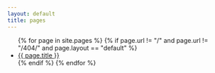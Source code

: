 ```yaml
---
layout: default
title: pages
---
```


<ul>
{% for page in site.pages %}
  {% if page.url != "/" and page.url != "/404/" and page.layout == "default" %}
    <li><a href="{{ page.url }}">{{ page.title }}</a></li>
  {% endif %}
{% endfor %}
</ul>
